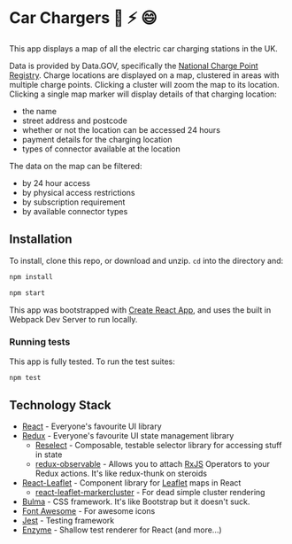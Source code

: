 # Car Chargers :car: :zap: :smile:

This app displays a map of all the electric car charging stations in the UK.

Data is provided by Data.GOV, specifically the [National Charge Point Registry](https://data.gov.uk/dataset/1ce239a6-d720-4305-ab52-17793fedfac3/national-charge-point-registry). Charge locations are displayed on a map, clustered in areas with multiple charge points. Clicking a cluster will zoom the map to its location. Clicking a single map marker will display details of that charging location:

- the name
- street address and postcode
- whether or not the location can be accessed 24 hours
- payment details for the charging location
- types of connector available at the location

The data on the map can be filtered:

- by 24 hour access
- by physical access restrictions
- by subscription requirement
- by available connector types

## Installation

To install, clone this repo, or download and unzip. `cd` into the directory and:

```bash
npm install
```

```bash
npm start
```

This app was bootstrapped with [Create React App](https://github.com/facebook/create-react-app), and uses the built in Webpack Dev Server to run locally.

### Running tests

This app is fully tested. To run the test suites:

```bash
npm test
```

## Technology Stack

- [React](https://reactjs.org/) - Everyone's favourite UI library
- [Redux](https://redux.js.org/) - Everyone's favourite UI state management library
  - [Reselect](https://github.com/reduxjs/reselect) - Composable, testable selector library for accessing stuff in state
  - [redux-observable](https://redux-observable.js.org/) - Allows you to attach [RxJS](https://rxjs-dev.firebaseapp.com/) Operators to your Redux actions. It's like redux-thunk on steroids
- [React-Leaflet](https://react-leaflet.js.org/) - Component library for [Leaflet](https://leafletjs.com/) maps in React
  - [react-leaflet-markercluster](https://www.npmjs.com/package/react-leaflet-markercluster) - For dead simple cluster rendering
- [Bulma](https://bulma.io/) - CSS framework. It's like Bootstrap but it doesn't suck.
- [Font Awesome](https://fontawesome.com/) - For awesome icons
- [Jest](https://jestjs.io/) - Testing framework
- [Enzyme](https://github.com/airbnb/enzyme) - Shallow test renderer for React (and more...)
